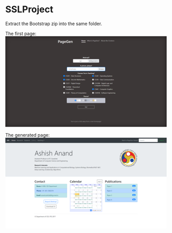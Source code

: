 # SSLProject

Extract the Bootstrap zip into the same folder.  

The first page:
![Form page](https://github.com/ameya98/SSLProject/blob/master/Screenshot%20(29).png)

The generated page:
![Main Page](https://github.com/ameya98/SSLProject/blob/master/Screenshot%20(31).png)
